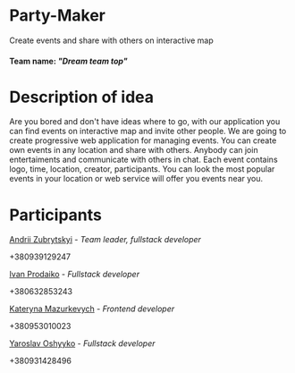 # Party-Maker
Create events and share with others on interactive map

#### Team name: *"Dream team top"*

# Description of idea
Are you bored and don't have ideas where to go, with our application you can find events on interactive map and invite other people. We are going to create progressive web application for managing events. You can create own events in any location and share with others. Anybody can join entertaiments and communicate with others in chat. Each event contains logo, time, location, creator, participants. You can  look the most popular events in your location or web service will offer you events near you.

# Participants
[Andrii Zubrytskyi](https://github.com/zubr13) -
*Team leader, fullstack developer*

+380939129247

[Ivan Prodaiko](https://github.com/IvanProdaiko94) -
*Fullstack developer*

+380632853243

[Kateryna Mazurkevych](https://github.com/Mazurkevichkv) -
*Frontend developer*

+380953010023

[Yaroslav Oshyyko](https://github.com/yaroslavOshyyko) -
*Fullstack developer*

+380931428496
